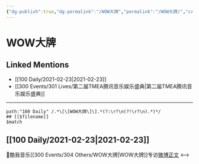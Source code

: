 ```yaml
---
{"dg-publish":true,"dg-permalink":"/WOW大牌","permalink":"/WOW大牌/","created":"2023-04-09T14:34:19.327+08:00","updated":"2023-04-10T16:55:56.442+08:00"}
---
```


# WOW大牌

## Linked Mentions
- [[100 Daily/2021-02-23\|2021-02-23]]
- [[300 Events/301 Lives/第二届TMEA腾讯音乐娱乐盛典\|第二届TMEA腾讯音乐娱乐盛典]]


---

```expander
path:"100 Daily" /.*\[\[WOW大牌\]\].*(?:\r?\n(?!\r?\n).*)*/
## [[$filename]]
$match
```
## [[100 Daily/2021-02-23\|2021-02-23]]
🌟酷我音乐[[300 Events/304 Others/WOW大牌\|WOW大牌]]专访[微博正文](https://m.weibo.cn/6466290670/4607834765140790)
<-->
